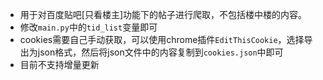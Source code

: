 - 用于对百度贴吧[只看楼主]功能下的帖子进行爬取，不包括楼中楼的内容。
- 修改`main.py`中的`tid_list`变量即可
- cookies需要自己手动获取，可以使用chrome插件`EditThisCookie`，选择导出为json格式，然后将json文件中的内容复制到`cookies.json`中即可
- 目前不支持增量更新